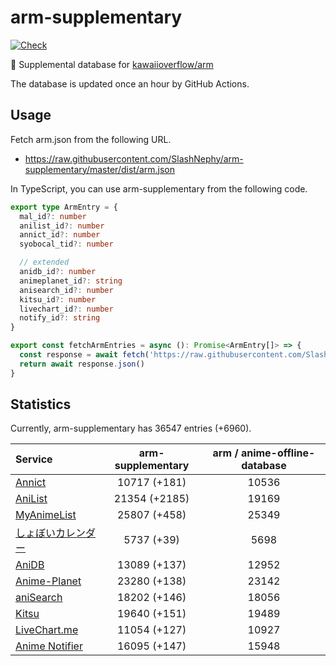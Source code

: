 # arm-supplementary

[![Check](https://github.com/SlashNephy/arm-supplementary/actions/workflows/check-node.yml/badge.svg)](https://github.com/SlashNephy/arm-supplementary/actions/workflows/check-node.yml)

💊 Supplemental database for [kawaiioverflow/arm](https://github.com/kawaiioverflow/arm)

The database is updated once an hour by GitHub Actions.

## Usage

Fetch arm.json from the following URL.

- https://raw.githubusercontent.com/SlashNephy/arm-supplementary/master/dist/arm.json

In TypeScript, you can use arm-supplementary from the following code.

```TypeScript
export type ArmEntry = {
  mal_id?: number
  anilist_id?: number
  annict_id?: number
  syobocal_tid?: number

  // extended
  anidb_id?: number
  animeplanet_id?: string
  anisearch_id?: number
  kitsu_id?: number
  livechart_id?: number
  notify_id?: string
}

export const fetchArmEntries = async (): Promise<ArmEntry[]> => {
  const response = await fetch('https://raw.githubusercontent.com/SlashNephy/arm-supplementary/master/dist/arm.json')
  return await response.json()
}
```

## Statistics

Currently, arm-supplementary has 36547 entries (+6960).

| Service                                     | arm-supplementary | arm / anime-offline-database |
| :------------------------------------------ | :---------------: | :--------------------------: |
| [Annict](https://annict.com)                |   10717 (+181)    |            10536             |
| [AniList](https://anilist.co)               |   21354 (+2185)   |            19169             |
| [MyAnimeList](https://myanimelist.net)      |   25807 (+458)    |            25349             |
| [しょぼいカレンダー](https://cal.syoboi.jp) |    5737 (+39)     |             5698             |
| [AniDB](https://anidb.net)                  |   13089 (+137)    |            12952             |
| [Anime-Planet](https://anime-planet.com)    |   23280 (+138)    |            23142             |
| [aniSearch](https://anisearch.com)          |   18202 (+146)    |            18056             |
| [Kitsu](https://kitsu.io)                   |   19640 (+151)    |            19489             |
| [LiveChart.me](https://livechart.me)        |   11054 (+127)    |            10927             |
| [Anime Notifier](https://notify.moe)        |   16095 (+147)    |            15948             |
